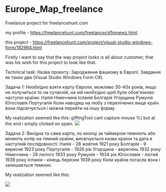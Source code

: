 # Europe_Map_freelance
Freelance project for freelancehunt.com
 
my profile - https://freelancehunt.com/freelancer/d1mnewz.html

this project - https://freelancehunt.com/project/visual-studio-windows-form/182964.html

Firstly i want to say that the way project looks is all about customer, that was his wish for this project to look like that.

Technical task:
Назва проекту: Зародження фашизму в Європі. Завдання як таких два (Visual
Studio Windows Form C#).

Задача 1: Необхідно взяти карту Європи, можливо 30-40х років, якщо не получиться
то на сучасній, на ній необхідно щоб були обов'язково наступні країни:
Італія
Німеччина
Іспанія
Болгарія
Угорщина
Румунія
Югославія
Португалія
Коли наводиш на любу з перелічених вище країн вона підсвічується і можна
перейти на іншу форму.


My realization seemed like this:
giffingTool cant capture mouse %(
but at the end i simply clicked on spain.
<img src = "http://savepic.ru/12580568.gif"/>

Задача 2: Вихідна та сама карта, по кнопці за таймером темніють або міняють колір
на темний країни, висвічується назва країни та дата  в наступній
послідовності:
Італія - 28 жовтня 1921 року
Болгарія - 9 вересня 1923 року
Португалія - 1926 рік
Угорщина - вересень 1932 року
Німеччина - 28 лютого 1933 року
Румунія - 1934 рік
Югославія - лютий 1939 року
Іспанія - кінець березня 1939 року
Коли країна погасла вона і залишається темною.

My realization seemed like this:

<img src = "http://savepic.ru/12549848.gif"/>
